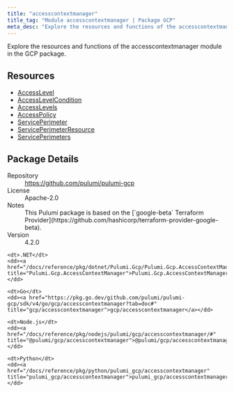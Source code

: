 ```yaml
---
title: "accesscontextmanager"
title_tag: "Module accesscontextmanager | Package GCP"
meta_desc: "Explore the resources and functions of the accesscontextmanager module in the GCP package."
---
```


<!-- WARNING: this file was generated by Pulumi Docs Generator. -->
<!-- Do not edit by hand unless you're certain you know what you are doing! -->

Explore the resources and functions of the accesscontextmanager module in the GCP package.

<h2 id="resources">Resources</h2>
<ul class="api">
    <li><a href="accesslevel" title="AccessLevel"><span class="symbol resource"></span>AccessLevel</a></li>
    <li><a href="accesslevelcondition" title="AccessLevelCondition"><span class="symbol resource"></span>AccessLevelCondition</a></li>
    <li><a href="accesslevels" title="AccessLevels"><span class="symbol resource"></span>AccessLevels</a></li>
    <li><a href="accesspolicy" title="AccessPolicy"><span class="symbol resource"></span>AccessPolicy</a></li>
    <li><a href="serviceperimeter" title="ServicePerimeter"><span class="symbol resource"></span>ServicePerimeter</a></li>
    <li><a href="serviceperimeterresource" title="ServicePerimeterResource"><span class="symbol resource"></span>ServicePerimeterResource</a></li>
    <li><a href="serviceperimeters" title="ServicePerimeters"><span class="symbol resource"></span>ServicePerimeters</a></li>
</ul>

<h2 id="package-details">Package Details</h2>
<dl class="package-details">
	<dt>Repository</dt>
	<dd><a href="https://github.com/pulumi/pulumi-gcp">https://github.com/pulumi/pulumi-gcp</a></dd>
	<dt>License</dt>
	<dd>Apache-2.0</dd>
	<dt>Notes</dt>
	<dd>This Pulumi package is based on the [`google-beta` Terraform Provider](https://github.com/hashicorp/terraform-provider-google-beta).</dd>
	<dt>Version</dt>
	<dd>4.2.0</dd>
</dl>



<dl class="tabular">

    <dt>.NET</dt>
    <dd><a href="/docs/reference/pkg/dotnet/Pulumi.Gcp/Pulumi.Gcp.AccessContextManager.html" title="Pulumi.Gcp.AccessContextManager">Pulumi.Gcp.AccessContextManager</a></dd>

    <dt>Go</dt>
    <dd><a href="https://pkg.go.dev/github.com/pulumi/pulumi-gcp/sdk/v4/go/gcp/accesscontextmanager?tab=doc#" title="gcp/accesscontextmanager">gcp/accesscontextmanager</a></dd>

    <dt>Node.js</dt>
    <dd><a href="/docs/reference/pkg/nodejs/pulumi/gcp/accesscontextmanager/#" title="@pulumi/gcp/accesscontextmanager">@pulumi/gcp/accesscontextmanager</a></dd>

    <dt>Python</dt>
    <dd><a href="/docs/reference/pkg/python/pulumi_gcp/accesscontextmanager" title="pulumi_gcp/accesscontextmanager">pulumi_gcp/accesscontextmanager</a></dd>

</dl>

